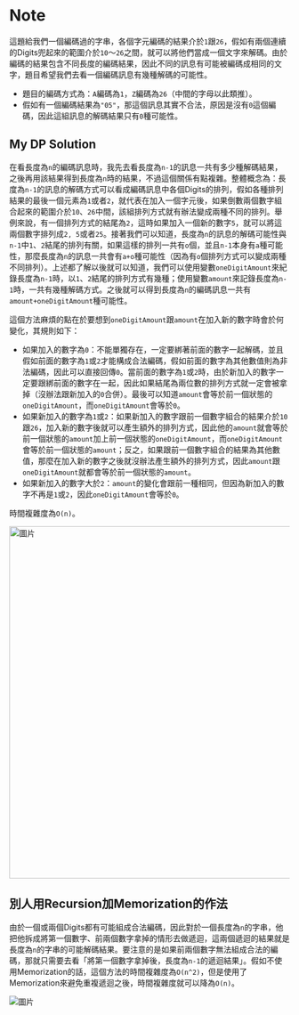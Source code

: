 # Note 

這題給我們一個編碼過的字串，各個字元編碼的結果介於`1`跟`26`，假如有兩個連續的Digits兜起來的範圍介於`10`～`26`之間，就可以將他們當成一個文字來解碼。由於編碼的結果包含不同長度的編碼結果，因此不同的訊息有可能被編碼成相同的文字，題目希望我們去看一個編碼訊息有幾種解碼的可能性。
- 題目的編碼方式為：`A`編碼為`1`，`Z`編碼為`26`（中間的字母以此類推）。
- 假如有一個編碼結果為`"05"`，那這個訊息其實不合法，原因是沒有`0`這個編碼，因此這組訊息的解碼結果只有`0`種可能性。

## My DP Solution

在看長度為`n`的編碼訊息時，我先去看長度為`n-1`的訊息一共有多少種解碼結果，之後再用該結果得到長度為`n`時的結果，不過這個關係有點複雜。整體概念為：長度為`n-1`的訊息的解碼方式可以看成編碼訊息中各個Digits的排列，假如各種排列結果的最後一個元素為`1`或者`2`，就代表在加入一個字元後，如果倒數兩個數字組合起來的範圍介於`10`、`26`中間，該組排列方式就有辦法變成兩種不同的排列。舉例來說，有一個排列方式的結尾為`2`，這時如果加入一個新的數字`5`，就可以將這兩個數字排列成`2, 5`或者`25`。接著我們可以知道，長度為`n`的訊息的解碼可能性與`n-1`中`1`、`2`結尾的排列有關，如果這樣的排列一共有`o`個，並且`n-1`本身有`a`種可能性，那麼長度為`n`的訊息一共會有`a+o`種可能性（因為有`o`個排列方式可以變成兩種不同排列）。上述都了解以後就可以知道，我們可以使用變數`oneDigitAmount`來紀錄長度為`n-1`時，以`1`、`2`結尾的排列方式有幾種；使用變數`amount`來記錄長度為`n-1`時，一共有幾種解碼方式。之後就可以得到長度為`n`的編碼訊息一共有`amount+oneDigitAmount`種可能性。

這個方法麻煩的點在於要想到`oneDigitAmount`跟`amount`在加入新的數字時會於何變化，其規則如下：
- 如果加入的數字為`0`：不能單獨存在，一定要綁著前面的數字一起解碼，並且假如前面的數字為`1`或`2`才能構成合法編碼，假如前面的數字為其他數值則為非法編碼，因此可以直接回傳`0`。當前面的數字為`1`或`2`時，由於新加入的數字一定要跟綁前面的數字在一起，因此如果結尾為兩位數的排列方式就一定會被拿掉（沒辦法跟新加入的`0`合併）。最後可以知道`amount`會等於前一個狀態的`oneDigitAmount`，而`oneDigitAmount`會等於`0`。
- 如果新加入的數字為`1`或`2`：如果新加入的數字跟前一個數字組合的結果介於`10`跟`26`，加入新的數字後就可以產生額外的排列方式，因此他的`amount`就會等於前一個狀態的`amount`加上前一個狀態的`oneDigitAmount`，而`oneDigitAmount`會等於前一個狀態的`amount`；反之，如果跟前一個數字組合的結果為其他數值，那麼在加入新的數字之後就沒辦法產生額外的排列方式，因此`amount`跟`oneDigitAmount`就都會等於前一個狀態的`amount`。
- 如果新加入的數字大於`2`：`amount`的變化會跟前一種相同，但因為新加入的數字不再是`1`或`2`，因此`oneDigitAmount`會等於`0`。

時間複雜度為`O(n)`。

<img width="633" alt="圖片" src="https://user-images.githubusercontent.com/55487740/156187553-832e85ca-3d65-414b-b996-35cfc01480bd.png">

## 別人用Recursion加Memorization的作法

由於一個或兩個Digits都有可能組成合法編碼，因此對於一個長度為`n`的字串，他把他拆成將第一個數字、前兩個數字拿掉的情形去做遞迴，這兩個遞迴的結果就是長度為`n`的字串的可能解碼結果。要注意的是如果前兩個數字無法組成合法的編碼，那就只需要去看「將第一個數字拿掉後，長度為`n-1`的遞迴結果」。假如不使用Memorization的話，這個方法的時間複雜度為`O(n^2)`，但是使用了Memorization來避免重複遞迴之後，時間複雜度就可以降為`O(n)`。

![圖片](https://user-images.githubusercontent.com/55487740/156191368-104d4142-7874-4105-a350-952ba9f039d9.png)
